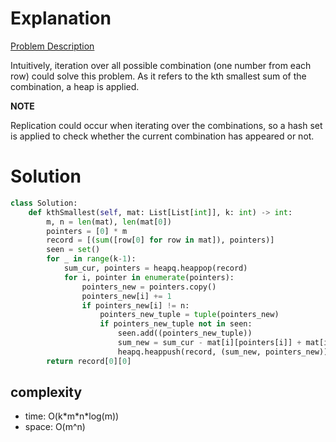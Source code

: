 # Explanation

[Problem Description](https://leetcode.com/problems/find-the-kth-smallest-sum-of-a-matrix-with-sorted-rows/)

Intuitively, iteration over all possible combination (one number from each row) could solve this problem. As it refers to the kth smallest sum of the combination, a heap is applied.

**NOTE**

Replication could occur when iterating over the combinations, so a hash set is applied to check whether the current combination has appeared or not.

# Solution

```python
class Solution:
    def kthSmallest(self, mat: List[List[int]], k: int) -> int:
        m, n = len(mat), len(mat[0])
        pointers = [0] * m
        record = [(sum([row[0] for row in mat]), pointers)]
        seen = set()
        for _ in range(k-1):
            sum_cur, pointers = heapq.heappop(record)
            for i, pointer in enumerate(pointers):
                pointers_new = pointers.copy()
                pointers_new[i] += 1
                if pointers_new[i] != n:
                    pointers_new_tuple = tuple(pointers_new)
                    if pointers_new_tuple not in seen:
                        seen.add((pointers_new_tuple))
                        sum_new = sum_cur - mat[i][pointers[i]] + mat[i][pointers_new[i]]
                        heapq.heappush(record, (sum_new, pointers_new))
        return record[0][0]
```

## complexity

- time: O(k\*m\*n\*log(m))
- space: O(m^n)
  